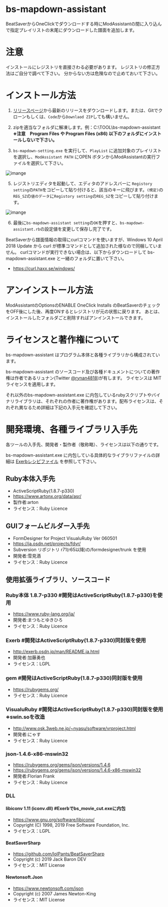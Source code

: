 # bs-mapdown-assistant
BeatSaverからOneClickでダウンロードする時にModAssistantの間に入り込んで指定プレイリストの末尾にダウンロードした譜面を追加します。

# 注意

インストールにレジストリを直接さわる必要があります。
レジストリの修正方法はご自分で調べて下さい。
分からない方は危険なので止めておいて下さい。

# インストール方法
1. [リリースページ](https://github.com/rynan4818/bs-mapdown-assistant/releases)から最新のリリースをダウンロードします。または、Gitでクローンもしくは、`Code`から`Downlaod ZIP`しても構いません。

2. zipを適当なフォルダに解凍します。例：C:\TOOL\bs-mapdown-assistant\
**※注意　Program Files や Program Files (x86) 以下のフォルダにインストールしないで下さい。**

3. `bs-mapdown-setting.exe` を実行して、`PlayList` に追加対象のプレイリストを選択し、`ModAssistant PATH` にOPEN ボタンからModAssistantの実行ファイルを選択して下さい。

![imange](https://rynan4818.github.io/bs-mapdown-assistant_constant.png)

5. レジストリエディタを起動して、エディタのアドレスバーに `Registory setting`の`PATH`をコピーして貼り付けると、該当のキーに飛びます。`(規定)`の`REG_SZ`の`値のデータ`に`Registory setting`の`REG_SZ`をコピーして貼り付けます。

![imange](https://rynan4818.github.io/bs-mapdown-assistant_registry.png)

6. 最後に`bs-mapdown-assistant setting`の`OK`を押すと、`bs-mapdown-assistant.rb`の設定値を変更して保存し完了です。

BeatSaverから譜面情報の取得にcurlコマンドを使いますが、Windows 10 April 2018 Update から curl が標準コマンドとして追加された様なので同梱していません。
curlコマンドが実行できない場合は、以下からダウンロードして bs-mapdown-assistant.exe と一緒のフォルダに置いて下さい。

- https://curl.haxx.se/windows/

# アンインストール方法

ModAssistantのOptionsのENABLE OneClick Installs のBeatSaverのチェックをOFF後にした後、再度ONするとレジストリが元の状態に戻ります。
あとは、インストールしたフォルダごと削除すればアンインストールできます。

# ライセンスと著作権について

bs-mapdown-assistant はプログラム本体と各種ライブラリから構成されています。

bs-mapdown-assistant のソースコード及び各種ドキュメントについての著作権は作者であるリュナン(Twitter [@rynan4818](https://twitter.com/rynan4818))が有します。
ライセンスは MIT ライセンスを適用します。

それ以外のbs-mapdown-assistant.exe に内包しているrubyスクリプトやバイナリライブラリは、それぞれの作者に著作権があります。配布ライセンスは、それぞれ異なるため詳細は下記の入手元を確認して下さい。

# 開発環境、各種ライブラリ入手先

各ツールの入手先、開発者・製作者（敬称略）、ライセンスは以下の通りです。

bs-mapdown-assistant.exe に内包している具体的なライブラリファイルの詳細は [Exerbレシピファイル](source/core_cui.exy) を参照して下さい。

## Ruby本体入手先
- ActiveScriptRuby(1.8.7-p330)
- https://www.artonx.org/data/asr/
- 製作者:arton
- ライセンス：Ruby Licence

## GUIフォームビルダー入手先
- FormDesigner for Project VisualuRuby Ver 060501
- https://ja.osdn.net/projects/fdvr/
- Subversion リポジトリ r71(r65以降)の/formdesigner/trunk を使用
- 開発者:雪見酒
- ライセンス：Ruby Licence

## 使用拡張ライブラリ、ソースコード

### Ruby本体 1.8.7-p330              #開発はActiveScriptRuby(1.8.7-p330)を使用
- https://www.ruby-lang.org/ja/
- 開発者:まつもとゆきひろ
- ライセンス：Ruby Licence

### Exerb                            #開発はActiveScriptRuby(1.8.7-p330)同封版を使用
- http://exerb.osdn.jp/man/README.ja.html
- 開発者:加藤勇也
- ライセンス：LGPL

### gem                              #開発はActiveScriptRuby(1.8.7-p330)同封版を使用
- https://rubygems.org/
- ライセンス：Ruby Licence

### VisualuRuby                      #開発はActiveScriptRuby(1.8.7-p330)同封版を使用 ※swin.soを改造
- http://www.osk.3web.ne.jp/~nyasu/software/vrproject.html
- 開発者:にゃす
- ライセンス：Ruby Licence

### json-1.4.6-x86-mswin32
- https://rubygems.org/gems/json/versions/1.4.6
- https://rubygems.org/gems/json/versions/1.4.6-x86-mswin32
- 開発者:Florian Frank
- ライセンス：Ruby Licence

### DLL

#### libiconv 1.11  (iconv.dll)       #Exerbでbs_movie_cut.exeに内包
- https://www.gnu.org/software/libiconv/
- Copyright (C) 1998, 2019 Free Software Foundation, Inc.
- ライセンス：LGPL

#### BeatSaverSharp
- https://github.com/lolPants/BeatSaverSharp
- Copyright (c) 2019 Jack Baron DEV
- ライセンス：MIT License

#### Newtonsoft.Json
- https://www.newtonsoft.com/json
- Copyright (c) 2007 James Newton-King
- ライセンス：MIT License
